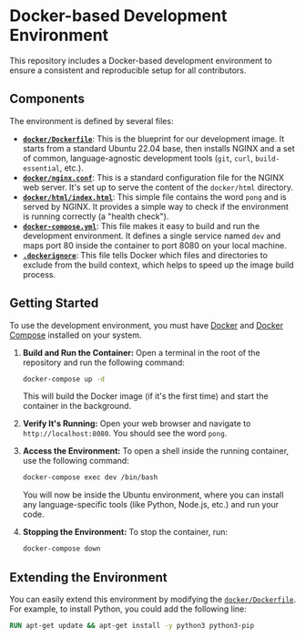 # Docker-based Development Environment

This repository includes a Docker-based development environment to ensure a
consistent and reproducible setup for all contributors.

## Components

The environment is defined by several files:

- **[`docker/Dockerfile`](../docker/Dockerfile)**: This is the blueprint for
  our development image.
  It starts from a standard Ubuntu 22.04 base, then installs NGINX and a set
  of common, language-agnostic development tools (`git`, `curl`,
  `build-essential`, etc.).
- **[`docker/nginx.conf`](../docker/nginx.conf)**: This is a standard
  configuration file for the NGINX web server.
  It's set up to serve the content of the `docker/html` directory.
- **[`docker/html/index.html`](../docker/html/index.html)**: This simple file
  contains the word `pong` and is served by NGINX.
  It provides a simple way to check if the environment is running correctly (a
  "health check").
- **[`docker-compose.yml`](../docker-compose.yml)**: This file makes it easy
  to build and run the development environment.
  It defines a single service named `dev` and maps port 80 inside the
  container to port 8080 on your local machine.
- **[`.dockerignore`](../.dockerignore)**: This file tells Docker which files
  and directories to exclude from the build context, which helps to speed up
  the image build process.

## Getting Started

To use the development environment, you must have
[Docker](https://www.docker.com/get-started) and
[Docker Compose](https://docs.docker.com/compose/install/) installed on your
system.

1.  **Build and Run the Container:**
    Open a terminal in the root of the repository and run the following
    command:

    ```bash
    docker-compose up -d
    ```

    This will build the Docker image (if it's the first time) and start the
    container in the background.

2.  **Verify It's Running:**
    Open your web browser and navigate to `http://localhost:8080`.
    You should see the word `pong`.

3.  **Access the Environment:**
    To open a shell inside the running container, use the following command:

    ```bash
    docker-compose exec dev /bin/bash
    ```

    You will now be inside the Ubuntu environment, where you can install any
    language-specific tools (like Python, Node.js, etc.) and run your code.

4.  **Stopping the Environment:**
    To stop the container, run:
    ```bash
    docker-compose down
    ```

## Extending the Environment

You can easily extend this environment by modifying the
[`docker/Dockerfile`](../docker/Dockerfile).
For example, to install Python, you could add the following line:

```Dockerfile
RUN apt-get update && apt-get install -y python3 python3-pip
```
